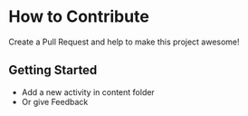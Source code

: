 # How to Contribute

Create a Pull Request and help to make this project awesome!

## Getting Started

* Add a new activity in content folder
* Or give Feedback